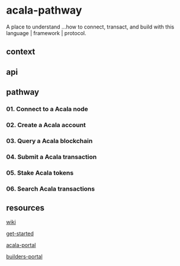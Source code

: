 # acala-pathway
A place to understand ...how to connect, transact, and build with this language | framework | protocol.

## context

## api

## pathway

### 01. Connect to a Acala node

### 02. Create a Acala account

### 03. Query a Acala blockchain

### 04. Submit a Acala transaction

### 05. Stake Acala tokens

### 06. Search Acala transactions

## resources

[wiki](https://wiki.acala.network/)

[get-started](https://wiki.acala.network/learn/get-started)

[acala-portal](https://wiki.acala.network/general/acala-portal)

[builders-portal](https://wiki.acala.network/build/builders-portal)
